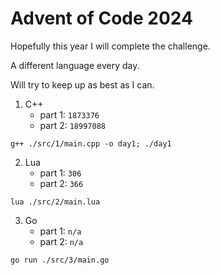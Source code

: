 # Advent of Code 2024

Hopefully this year I will complete the challenge.


A different language every day. 


Will try to keep up as best as I can. 

1. C++
    - part 1: `1873376`
    - part 2: `18997088`
```
g++ ./src/1/main.cpp -o day1; ./day1
```
2. Lua
    - part 1: `306`
    - part 2: `366`
```
lua ./src/2/main.lua
```
3. Go
    - part 1: `n/a`
    - part 2: `n/a`
```
go run ./src/3/main.go
```